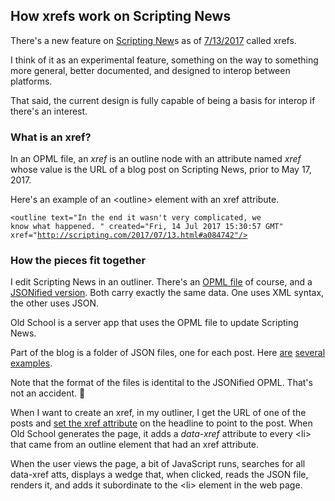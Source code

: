 ## How xrefs work on Scripting News

There's a new feature on <a href="http://scripting.com/">Scripting New</a>s as of <a href="http://scripting.com/2017/07/13.html#a033236">7/13/2017</a> called xrefs.

I think of it as an experimental feature, something on the way to something more general, better documented, and designed to interop between platforms. 

That said, the current design is fully capable of being a basis for interop if there's an interest.

### What is an xref?

In an OPML file, an <i>xref</i> is an outline node with an attribute named <i>xref</i> whose value is the URL of a blog post on Scripting News, prior to May 17, 2017.

Here's an example of an &lt;outline> element with an xref attribute.

<code>&lt;outline text="In the end it wasn't very complicated, we know what happened. " created="Fri, 14 Jul 2017 15:30:57 GMT" xref="http://scripting.com/2017/07/13.html#a084742"/></code>

### How the pieces fit together

I edit Scripting News in an outliner. There's an <a href="http://storage.littleoutliner.com/users/davewiner/electric/todo.opml">OPML file</a> of course, and a <a href="http://storage.littleoutliner.com/users/davewiner/electric/todo.json">JSONified version</a>. Both carry exactly the same data. One uses XML syntax, the other uses JSON.

Old School is a server app that uses the OPML file to update Scripting News. 

Part of the blog is a folder of JSON files, one for each post. Here <a href="http://scripting.com/items/2017/07/10/a104148.json">are</a> <a href="http://scripting.com/items/2017/07/13/a084742.json">several</a> <a href="http://scripting.com/items/2017/07/11/a094345.json">examples</a>.

Note that the format of the files is identital to the JSONified OPML. That's not an accident. :cop:

When I want to create an xref, in my outliner, I get the URL of one of the posts and <a href="http://scripting.com/images/2017/07/14/attsDialog.png">set the xref attribute</a> on the headline to point to the post. When Old School generates the page, it adds a <i>data-xref</i> attribute to every &lt;li> that came from an outline element that had an xref attribute. 

When the user views the page, a bit of JavaScript runs, searches for all data-xref atts, displays a wedge that, when clicked, reads the JSON file, renders it, and adds it subordinate to the &lt;li> element in the web page.  

